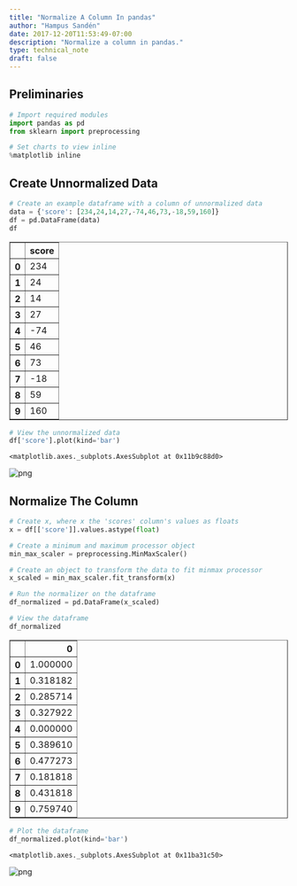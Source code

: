 ```yaml
---
title: "Normalize A Column In pandas"
author: "Hampus Sandén"
date: 2017-12-20T11:53:49-07:00
description: "Normalize a column in pandas."
type: technical_note
draft: false
---
```

## Preliminaries


```python
# Import required modules
import pandas as pd
from sklearn import preprocessing

# Set charts to view inline
%matplotlib inline
```

## Create Unnormalized Data


```python
# Create an example dataframe with a column of unnormalized data
data = {'score': [234,24,14,27,-74,46,73,-18,59,160]}
df = pd.DataFrame(data)
df
```




<div>
<style scoped>
    .dataframe tbody tr th:only-of-type {
        vertical-align: middle;
    }

    .dataframe tbody tr th {
        vertical-align: top;
    }

    .dataframe thead th {
        text-align: right;
    }
</style>
<table border="1" class="dataframe">
  <thead>
    <tr style="text-align: right;">
      <th></th>
      <th>score</th>
    </tr>
  </thead>
  <tbody>
    <tr>
      <th>0</th>
      <td>234</td>
    </tr>
    <tr>
      <th>1</th>
      <td>24</td>
    </tr>
    <tr>
      <th>2</th>
      <td>14</td>
    </tr>
    <tr>
      <th>3</th>
      <td>27</td>
    </tr>
    <tr>
      <th>4</th>
      <td>-74</td>
    </tr>
    <tr>
      <th>5</th>
      <td>46</td>
    </tr>
    <tr>
      <th>6</th>
      <td>73</td>
    </tr>
    <tr>
      <th>7</th>
      <td>-18</td>
    </tr>
    <tr>
      <th>8</th>
      <td>59</td>
    </tr>
    <tr>
      <th>9</th>
      <td>160</td>
    </tr>
  </tbody>
</table>
</div>




```python
# View the unnormalized data
df['score'].plot(kind='bar')
```




    <matplotlib.axes._subplots.AxesSubplot at 0x11b9c88d0>




![png](pandas_normalize_column_5_1.png)


## Normalize The Column


```python
# Create x, where x the 'scores' column's values as floats
x = df[['score']].values.astype(float)

# Create a minimum and maximum processor object
min_max_scaler = preprocessing.MinMaxScaler()

# Create an object to transform the data to fit minmax processor
x_scaled = min_max_scaler.fit_transform(x)

# Run the normalizer on the dataframe
df_normalized = pd.DataFrame(x_scaled)
```


```python
# View the dataframe
df_normalized
```




<div>
<style scoped>
    .dataframe tbody tr th:only-of-type {
        vertical-align: middle;
    }

    .dataframe tbody tr th {
        vertical-align: top;
    }

    .dataframe thead th {
        text-align: right;
    }
</style>
<table border="1" class="dataframe">
  <thead>
    <tr style="text-align: right;">
      <th></th>
      <th>0</th>
    </tr>
  </thead>
  <tbody>
    <tr>
      <th>0</th>
      <td>1.000000</td>
    </tr>
    <tr>
      <th>1</th>
      <td>0.318182</td>
    </tr>
    <tr>
      <th>2</th>
      <td>0.285714</td>
    </tr>
    <tr>
      <th>3</th>
      <td>0.327922</td>
    </tr>
    <tr>
      <th>4</th>
      <td>0.000000</td>
    </tr>
    <tr>
      <th>5</th>
      <td>0.389610</td>
    </tr>
    <tr>
      <th>6</th>
      <td>0.477273</td>
    </tr>
    <tr>
      <th>7</th>
      <td>0.181818</td>
    </tr>
    <tr>
      <th>8</th>
      <td>0.431818</td>
    </tr>
    <tr>
      <th>9</th>
      <td>0.759740</td>
    </tr>
  </tbody>
</table>
</div>




```python
# Plot the dataframe
df_normalized.plot(kind='bar')
```




    <matplotlib.axes._subplots.AxesSubplot at 0x11ba31c50>




![png](pandas_normalize_column_9_1.png)

